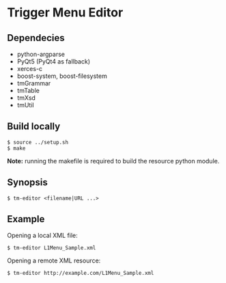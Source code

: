 Trigger Menu Editor
===================

## Dependecies

 * python-argparse
 * PyQt5 (PyQt4 as fallback)
 * xerces-c
 * boost-system, boost-filesystem
 * tmGrammar
 * tmTable
 * tmXsd
 * tmUtil

## Build locally

    $ source ../setup.sh
    $ make

**Note:** running the makefile is required to build the resource python module.

## Synopsis

    $ tm-editor <filename|URL ...>

## Example

Opening a local XML file:

    $ tm-editor L1Menu_Sample.xml

Opening a remote XML resource:

    $ tm-editor http://example.com/L1Menu_Sample.xml
